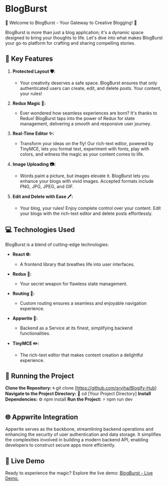 # BlogBurst

🚀 Welcome to BlogBurst - Your Gateway to Creative Blogging! 🚀

BlogBurst is more than just a blog application; it's a dynamic space designed to bring your thoughts to life. Let's dive into what makes BlogBurst your go-to platform for crafting and sharing compelling stories.

## 🌟 Key Features

1. **Protected Layout 🛡️:**

   - Your creativity deserves a safe space. BlogBurst ensures that only authenticated users can create, edit, and delete posts. Your content, your rules!

2. **Redux Magic 🚀:**

   - Ever wondered how seamless experiences are born? It's thanks to Redux! BlogBurst taps into the power of Redux for state management, delivering a smooth and responsive user journey.

3. **Real-Time Editor ✨:**

   - Transform your ideas on the fly! Our rich-text editor, powered by TinyMCE, lets you format text, experiment with fonts, play with colors, and witness the magic as your content comes to life.

4. **Image Uploading 📷:**

   - Words paint a picture, but images elevate it. BlogBurst lets you enhance your blogs with vivid images. Accepted formats include PNG, JPG, JPEG, and GIF.

5. **Edit and Delete with Ease 🖊️:**
   - Your blog, your rules! Enjoy complete control over your content. Edit your blogs with the rich-text editor and delete posts effortlessly.

## 💻 Technologies Used

BlogBurst is a blend of cutting-edge technologies:

- **React 🌐:**

  - A frontend library that breathes life into user interfaces.

- **Redux 🔄:**

  - Your secret weapon for flawless state management.

- **Routing 🚥:**

  - Custom routing ensures a seamless and enjoyable navigation experience.

- **Appwrite 🚀:**

  - Backend as a Service at its finest, simplifying backend functionalities.

- **TinyMCE ✏️:**
  - The rich-text editor that makes content creation a delightful experience.

## 🚦 Running the Project

**Clone the Repository:** 🌀 git clone [https://github.com/srvjha/Blogify-Hub]
**Navigate to the Project Directory:** 📂 cd [Your Project Directory]
**Install Dependencies:** ⚙️ npm install
**Run the Project:** ⚡️ npm run dev

## 🌐 Appwrite Integration

Appwrite serves as the backbone, streamlining backend operations and enhancing the security of user authentication and data storage. It simplifies the complexities involved in building a modern backend API, enabling developers to construct secure apps more efficiently.

## 🚀 Live Demo

Ready to experience the magic? Explore the live demo: [BlogBurst - Live Demo.](https://blog-burst-dusky.vercel.app/)
